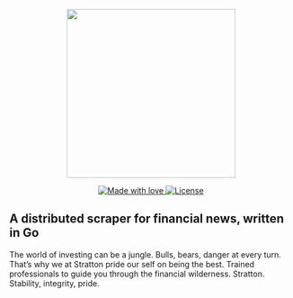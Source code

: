 <p align="center">
  <img src="https://www.logolynx.com/images/logolynx/0f/0f3cf67636936bc97a575a97ca09f094.png" width="300" />
</p>

<p align="center">
  <a href="#">
    <img src="https://img.shields.io/badge/made%20with-love-E760A4.svg" alt="Made with love">
  </a>
  <a href="https://opensource.org/licenses/MIT" target="_blank">
    <img src="https://img.shields.io/badge/License-MIT-blue.svg" alt="License">
  </a>
</p>

## A distributed scraper for financial news, written in Go

The world of investing can be a jungle. Bulls, bears, danger at every turn. That’s why we at Stratton pride our self on being the best. Trained professionals to guide you through the financial wilderness. Stratton. Stability, integrity, pride.

